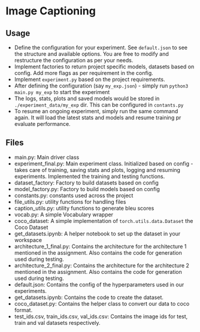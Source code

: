 # Image Captioning

## Usage

* Define the configuration for your experiment. See `default.json` to see the structure and available options. You are free to modify and restructure the configuration as per your needs.
* Implement factories to return project specific models, datasets based on config. Add more flags as per requirement in the config.
* Implement `experiment.py` based on the project requirements.
* After defining the configuration (say `my_exp.json`) - simply run `python3 main.py my_exp` to start the experiment
* The logs, stats, plots and saved models would be stored in `./experiment_data/my_exp` dir. This can be configured in `contants.py`
* To resume an ongoing experiment, simply run the same command again. It will load the latest stats and models and resume training pr evaluate performance.

## Files
- main.py: Main driver class
- experiment_final.py: Main experiment class. Initialized based on config - takes care of training, saving stats and plots, logging and resuming experiments. Implemented the training and testing functions.
- dataset_factory: Factory to build datasets based on config
- model_factory.py: Factory to build models based on config
- constants.py: constants used across the project
- file_utils.py: utility functions for handling files 
- caption_utils.py: utility functions to generate bleu scores
- vocab.py: A simple Vocabulary wrapper
- coco_dataset: A simple implementation of `torch.utils.data.Dataset` the Coco Dataset
- get_datasets.ipynb: A helper notebook to set up the dataset in your workspace
- architecture_1_final.py: Contains the architecture for the architecture 1 mentioned in the assignment. Also contains the code for generation used during testing.
- architecture_2_final.py: Contains the architecture for the architecture 2 mentioned in the assignment. Also contains the code for generation used during testing.
- default.json: Contains the config of the hyperparameters used in our experiments.
- get_datasets.ipynb: Contains the code to create the dataset.
- coco_dataset.py: Contains the helper class to convert our data to coco format.
- test_ids.csv, train_ids.csv, val_ids.csv: Contains the image ids for test, train and val datasets respectively.


